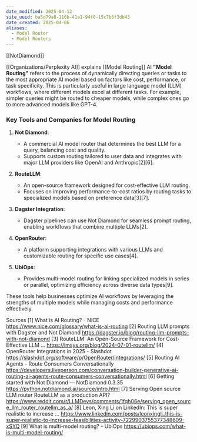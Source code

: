 ```yaml
---
date_modified: 2025-04-12
site_uuid: ba5d79a8-116b-41a1-94f0-15c7b5f3db43
date_created: 2025-04-06
aliases:
  - Model Router
  - Model Routers
---
```


[[NotDiamond]]


[[Organizations/Perplexity AI]] explains [[Model Routing]]
AI **"Model Routing"** refers to the process of dynamically directing queries or tasks to the most appropriate AI model based on factors like cost, performance, or task specificity. This is particularly useful in large language model (LLM) workflows, where different models excel at different tasks. For example, simpler queries might be routed to cheaper models, while complex ones go to more advanced models like GPT-4.

### Key Tools and Companies for Model Routing

1. **Not Diamond**:
   - A commercial AI model router that determines the best LLM for a query, balancing cost and quality.
   - Supports custom routing tailored to user data and integrates with major LLM providers like OpenAI and Anthropic[2][6].

2. **RouteLLM**:
   - An open-source framework designed for cost-effective LLM routing.
   - Focuses on improving performance-to-cost ratios by routing tasks to specialized models based on preference data[3][7].

3. **Dagster Integration**:
   - Dagster pipelines can use Not Diamond for seamless prompt routing, enabling workflows that combine multiple LLMs[2].

4. **OpenRouter**:
   - A platform supporting integrations with various LLMs and customizable routing for specific use cases[4].

5. **UbiOps**:
   - Provides multi-model routing for linking specialized models in series or parallel, optimizing efficiency across diverse data types[9].

These tools help businesses optimize AI workflows by leveraging the strengths of multiple models while managing costs and performance effectively.

Sources
[1] What is AI Routing? - NICE https://www.nice.com/glossary/what-is-ai-routing
[2] Routing LLM prompts with Dagster and Not Diamond https://dagster.io/blog/routing-llm-prompts-with-not-diamond
[3] RouteLLM: An Open-Source Framework for Cost-Effective LLM ... https://lmsys.org/blog/2024-07-01-routellm/
[4] OpenRouter Integrations in 2025 - Slashdot https://slashdot.org/software/p/OpenRouter/integrations/
[5] Routing AI Agents - Route Consumers Conversationally https://developers.liveperson.com/conversation-builder-generative-ai-routing-ai-agents-route-consumers-conversationally.html
[6] Getting started with Not Diamond — NotDiamond 0.3.35 https://python.notdiamond.ai/source/intro.html
[7] Serving Open source LLM router RouteLLM as a production API? https://www.reddit.com/r/LLMDevs/comments/1fqh06e/serving_open_source_llm_router_routellm_as_a/
[8] Leon, Xing Li on LinkedIn: This is super realistic to increase ... https://www.linkedin.com/posts/leonxingli_this-is-super-realistic-to-increase-feasibilities-activity-7229903755377348609-xSYQ
[9] What is multi-model routing? - UbiOps https://ubiops.com/what-is-multi-model-routing/